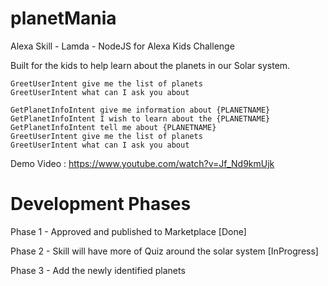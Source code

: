 # planetMania
Alexa Skill - Lamda - NodeJS for Alexa Kids Challenge

Built for the kids to help learn about the planets in our Solar system.

    GreetUserIntent give me the list of planets
    GreetUserIntent what can I ask you about

    GetPlanetInfoIntent give me information about {PLANETNAME}
    GetPlanetInfoIntent I wish to learn about the {PLANETNAME}
    GetPlanetInfoIntent tell me about {PLANETNAME}
    GreetUserIntent give me the list of planets
    GreetUserIntent what can I ask you about
    
    
Demo Video : https://www.youtube.com/watch?v=Jf_Nd9kmUjk

# Development Phases
Phase 1 - Approved and published to Marketplace [Done]

Phase 2 - Skill will have more of Quiz around the solar system [InProgress]

Phase 3 - Add the newly identified planets
